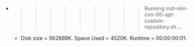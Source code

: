 * >>>>>>>>> Running inst-min-con-00-apt-custom-repository.sh ...
  * Disk size = 562888K. Space Used = 4520K. Runtime = 00:00:00:01.

